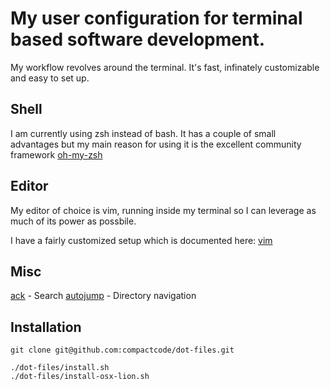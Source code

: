 # My user configuration for terminal based software development.

My workflow revolves around the terminal. It's fast, infinately customizable
and easy to set up.

## Shell

I am currently using zsh instead of bash. It has a couple of small advantages
but my main reason for using it is the excellent community framework
[oh-my-zsh](https://github.com/robbyrussell/oh-my-zsh)

## Editor

My editor of choice is vim, running inside my terminal so I can leverage as
much of its power as possbile.

I have a fairly customized setup which is documented here:
[vim](/tree/master/files/.vim/)

## Misc

[ack](https://github.com/petdance/ack) - Search
[autojump](https://github.com/joelthelion/autojump) - Directory navigation

## Installation

```
git clone git@github.com:compactcode/dot-files.git

./dot-files/install.sh
./dot-files/install-osx-lion.sh
```

